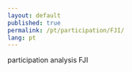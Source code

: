 ```yaml
---
layout: default
published: true
permalink: /pt/participation/FJI/
lang: pt
---
```


participation analysis FJI
